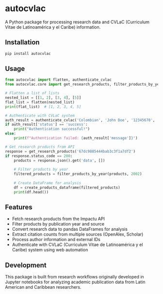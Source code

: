 # autocvlac

A Python package for processing research data and CVLaC (Curriculum Vitae de Latinoamérica y el Caribe) information.

## Installation

```bash
pip install autocvlac
```

## Usage

```python
from autocvlac import flatten, authenticate_cvlac
from autocvlac.core import get_research_products, filter_products_by_year, create_products_dataframe

# Flatten a list of lists
nested_list = [[1, 2], [3, 4], [5]]
flat_list = flatten(nested_list)
print(flat_list)  # [1, 2, 3, 4, 5]

# Authenticate with CVLaC system
auth_result = authenticate_cvlac('Colombian', 'John Doe', '12345678', 'your_password')
if auth_result['status'] == 'success':
    print("Authentication successful!")
else:
    print(f"Authentication failed: {auth_result['message']}")

# Get research products from API
response = get_research_products('67dc9885444bab3c3f1a7df2')
if response.status_code == 200:
    products = response.json().get('data', [])
    
    # Filter products by year
    filtered_products = filter_products_by_year(products, 2002)
    
    # Create DataFrame for analysis
    df = create_products_dataframe(filtered_products)
    print(df.head())
```

## Features

- Fetch research products from the Impactu API
- Filter products by publication year and source
- Convert research data to pandas DataFrames for analysis
- Extract citation counts from multiple sources (OpenAlex, Scholar)
- Process author information and external IDs
- Authenticate with CVLaC (Curriculum Vitae de Latinoamérica y el Caribe) system using web automation

## Development

This package is built from research workflows originally developed in Jupyter notebooks for analyzing academic publication data from Latin American and Caribbean researchers.